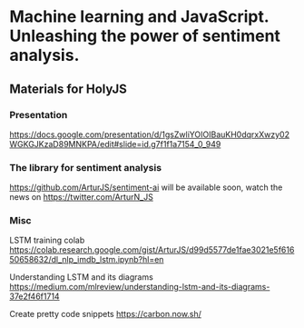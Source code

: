 # Machine learning and JavaScript. Unleashing the power of sentiment analysis.

## Materials for HolyJS

### Presentation
https://docs.google.com/presentation/d/1gsZwliYOIOIBauKH0dqrxXwzy02WGKGJKzaD89MNKPA/edit#slide=id.g7f1f1a7154_0_949

### The library for sentiment analysis
https://github.com/ArturJS/sentiment-ai will be available soon, watch the news on https://twitter.com/ArturN_JS

### Misc
LSTM training colab
https://colab.research.google.com/gist/ArturJS/d99d5577de1fae3021e5f61650658632/dl_nlp_imdb_lstm.ipynb?hl=en

Understanding LSTM and its diagrams
https://medium.com/mlreview/understanding-lstm-and-its-diagrams-37e2f46f1714

Create pretty code snippets
https://carbon.now.sh/

